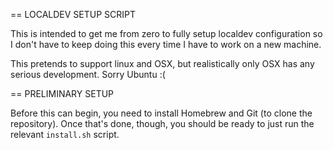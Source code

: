 == LOCALDEV SETUP SCRIPT

This is intended to get me from zero to fully setup localdev configuration so I don't have to keep doing this every time I have to work on a new machine.

This pretends to support linux and OSX, but realistically only OSX has any serious development. Sorry Ubuntu :(

== PRELIMINARY SETUP

Before this can begin, you need to install Homebrew and Git (to clone the repository). Once that's done, though, you should be ready to just run the relevant `install.sh` script.
